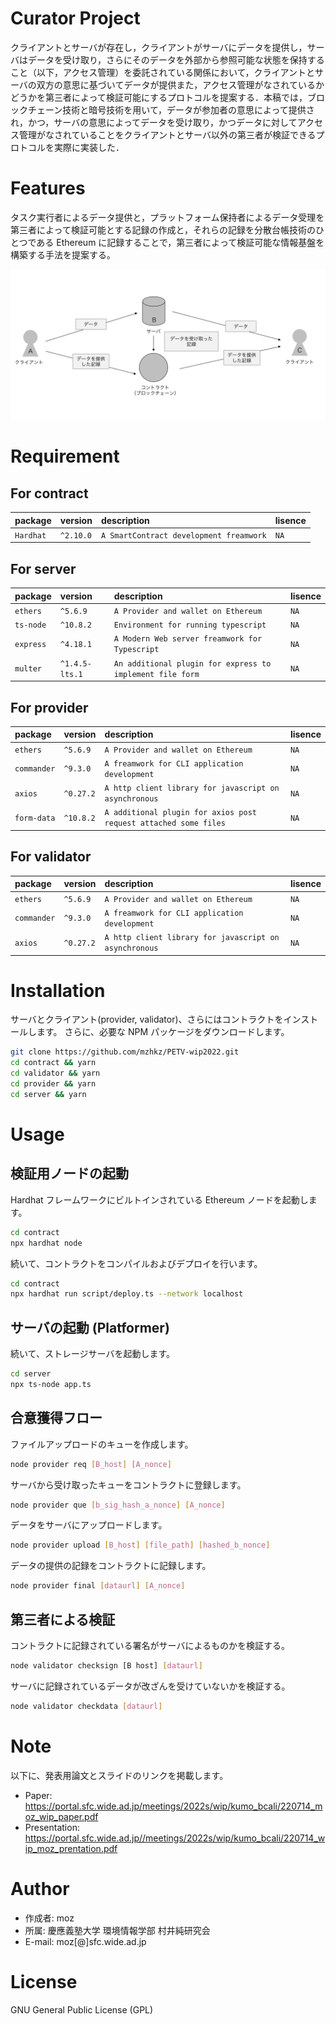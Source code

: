 # Curator Project

クライアントとサーバが存在し，クライアントがサーバにデータを提供し，サーバはデータを受け取り，さらにそのデータを外部から参照可能な状態を保持すること（以下，アクセス管理）を委託されている関係において，クライアントとサーバの双方の意思に基づいてデータが提供また，アクセス管理がなされているかどうかを第三者によって検証可能にするプロトコルを提案する．本稿では，ブロックチェーン技術と暗号技術を用いて，データが参加者の意思によって提供され，かつ，サーバの意思によってデータを受け取り，かつデータに対してアクセス管理がなされていることをクライアントとサーバ以外の第三者が検証できるプロトコルを実際に実装した．

# Features

タスク実行者によるデータ提供と，プラットフォーム保持者によるデータ受理を第三者によって検証可能とする記録の作成と，それらの記録を分散台帳技術のひとつである Ethereum に記録することで，第三者によって検証可能な情報基盤を構築する手法を提案する。

![データフローと全体のアーキテクチャ](/figures/Fig1.jpg)

# Requirement

## For contract

| package   | version   | description                             | lisence |
| :-------- | :-------- | :-------------------------------------- | :------ |
| `Hardhat` | `^2.10.0` | `A SmartContract development freamwork` | `NA`    |

## For server

| package   | version        | description                                               | lisence |
| :-------- | :------------- | :-------------------------------------------------------- | :------ |
| `ethers`  | `^5.6.9`       | `A Provider and wallet on Ethereum`                       | `NA`    |
| `ts-node` | `^10.8.2`      | `Environment for running typescript`                      | `NA`    |
| `express` | `^4.18.1`      | `A Modern Web server freamwork for Typescript`            | `NA`    |
| `multer`  | `^1.4.5-lts.1` | `An additional plugin for express to implement file form` | `NA`    |

## For provider

| package     | version   | description                                                      | lisence |
| :---------- | :-------- | :--------------------------------------------------------------- | :------ |
| `ethers`    | `^5.6.9`  | `A Provider and wallet on Ethereum`                              | `NA`    |
| `commander` | `^9.3.0`  | `A freamwork for CLI application development`                    | `NA`    |
| `axios`     | `^0.27.2` | `A http client library for javascript on asynchronous`           | `NA`    |
| `form-data` | `^10.8.2` | `A additional plugin for axios post request attached some files` | `NA`    |

## For validator

| package     | version   | description                                            | lisence |
| :---------- | :-------- | :----------------------------------------------------- | :------ |
| `ethers`    | `^5.6.9`  | `A Provider and wallet on Ethereum`                    | `NA`    |
| `commander` | `^9.3.0`  | `A freamwork for CLI application development`          | `NA`    |
| `axios`     | `^0.27.2` | `A http client library for javascript on asynchronous` | `NA`    |

# Installation

サーバとクライアント(provider, validator)、さらにはコントラクトをインストールします。
さらに、必要な NPM パッケージをダウンロードします。

```bash
git clone https://github.com/mzhkz/PETV-wip2022.git
cd contract && yarn
cd validator && yarn
cd provider && yarn
cd server && yarn
```

# Usage

## 検証用ノードの起動

Hardhat フレームワークにビルトインされている Ethereum ノードを起動します。

```bash
cd contract
npx hardhat node
```

続いて、コントラクトをコンパイルおよびデプロイを行います。

```bash
cd contract
npx hardhat run script/deploy.ts --network localhost
```

## サーバの起動 (Platformer)

続いて、ストレージサーバを起動します。

```bash
cd server
npx ts-node app.ts
```

## 合意獲得フロー

ファイルアップロードのキューを作成します。

```bash
node provider req [B_host] [A_nonce]
```

サーバから受け取ったキューをコントラクトに登録します。

```bash
node provider que [b_sig_hash_a_nonce] [A_nonce]
```

データをサーバにアップロードします。

```bash
node provider upload [B_host] [file_path] [hashed_b_nonce]
```

データの提供の記録をコントラクトに記録します。

```bash
node provider final [dataurl] [A_nonce]
```

## 第三者による検証

コントラクトに記録されている署名がサーバによるものかを検証する。

```bash
node validator checksign [B host] [dataurl]
```

サーバに記録されているデータが改ざんを受けていないかを検証する。

```bash
node validator checkdata [dataurl]
```

# Note

以下に、発表用論文とスライドのリンクを掲載します。

- Paper: https://portal.sfc.wide.ad.jp/meetings/2022s/wip/kumo_bcali/220714_moz_wip_paper.pdf
- Presentation: https://portal.sfc.wide.ad.jp//meetings/2022s/wip/kumo_bcali/220714_wip_moz_prentation.pdf

# Author

- 作成者: moz
- 所属: 慶應義塾大学 環境情報学部 村井純研究会
- E-mail: moz[@]sfc.wide.ad.jp

# License

GNU General Public License (GPL)
